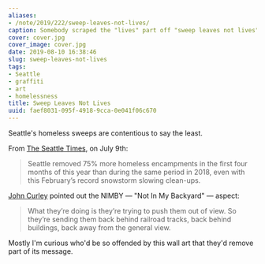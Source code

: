 ```yaml
---
aliases:
- /note/2019/222/sweep-leaves-not-lives/
caption: Somebody scraped the "lives" part off "sweep leaves not lives"
cover: cover.jpg
cover_image: cover.jpg
date: 2019-08-10 16:38:46
slug: sweep-leaves-not-lives
tags:
- Seattle
- graffiti
- art
- homelessness
title: Sweep Leaves Not Lives
uuid: faef8031-095f-4918-9cca-0e041f06c670
---
```


Seattle's homeless sweeps are contentious to say the least.

From [The Seattle Times][], on July 9th:

[The Seattle Times]: https://www.seattletimes.com/seattle-news/homeless/on-way-to-long-term-changes-seattle-mayor-jenny-durkan-quietly-clears-homeless-camps/

> Seattle removed 75% more homeless encampments in the first four months of this year than during the same period in 2018, even with this February’s record snowstorm slowing clean-ups.

[John Curley][] pointed out the NIMBY — "Not In My Backyard" — aspect:

[John Curley]: https://mynorthwest.com/1445501/seattle-homeless-sweeps-2019/

> What they’re doing is they’re trying to push them out of view. So they’re sending them back behind railroad tracks, back behind buildings, back away from the general view.

Mostly I'm curious who'd be so offended by this wall art that they'd remove part of its message.